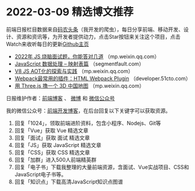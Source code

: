 # 2022-03-09 精选博文推荐

前端日报栏目数据来自[码农头条](https://toutiao.qdkfweb.cn/)（我开发的爬虫），每日分享前端、移动开发、设计、资源和资讯等，为开发者提供动力，点击Star按钮来关注这个项目，点击Watch来收听每日的更新[Github主页](https://github.com/kujian/frontendDaily)
* [2022年 JS 烧脑面试题，你能答对几道](https://mp.weixin.qq.com/s?__biz=MzU5NDM5MDg1Mw==&mid=2247494602&idx=1&sn=4814092578afd77937de1e582af2d8fb) （mp.weixin.qq.com）
* [JavaScript 数据处理 &#8211; 映射表篇](https://segmentfault.com/a/1190000041503556) （segmentfault.com）
* [V8 JS AOT化的探索与实践](https://mp.weixin.qq.com/s?__biz=Mzg4MjE5OTI4Mw==&mid=2247490442&idx=1&sn=1c424f26f035cc1b7fa6a7381eab6316) （mp.weixin.qq.com）
* [Webpack最常用的插件：HTML Webpack Plugin](https://developer.51cto.com/article/703416.html) （developer.51cto.com）
* [用 Three.js 撸一个 3D 中国地图](https://mp.weixin.qq.com/s?__biz=MzA4MjA1MDM3Ng==&mid=2450821869&idx=1&sn=75a18bf931d7fa8eea799161f8c824ae) （mp.weixin.qq.com）

日报维护作者：[前端博客](https://qdkfweb.cn/) 、 [微博](http://weibo.com/kujian) 和 [微信公众号](https://open.weixin.qq.com/qr/code?username=caibaojian_com)

我的微信公众号：[前端开发博客](https://open.weixin.qq.com/qr/code?username=caibaojian_com)，在后台回复以下关键字可以获取资源。

1. 回复「1024」，领取前端进阶资料，包含小程序、Nodejs、Git等
2. 回复「Vue」获取 Vue 精选文章
3. 回复「面试」获取 面试 精选文章
4. 回复「JS」获取 JavaScript 精选文章
5. 回复「CSS」获取 CSS 精选文章
6. 回复「加群」进入500人前端精英群
7. 回复「电子书」下载我整理的大量前端资源，含面试、Vue实战项目、CSS和JavaScript电子书等。
8. 回复「知识点」下载高清JavaScript知识点图谱